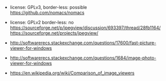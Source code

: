 - license: GPLv3, border-less: possible https://github.com/nomacs/nomacs
- license: GPLv2  border-less: no https://sourceforge.net/p/jpegview/discussion/693397/thread/28fb1164/ https://sourceforge.net/projects/jpegview/

- http://softwarerecs.stackexchange.com/questions/17600/fast-picture-viewer-for-windows
- http://softwarerecs.stackexchange.com/questions/1684/image-photo-viewer-for-windows
- https://en.wikipedia.org/wiki/Comparison_of_image_viewers
